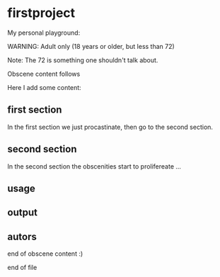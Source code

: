 # firstproject
My personal playground:

WARNING: Adult only (18 years or older, but less than 72)

Note: The 72 is something one shouldn't talk about.

Obscene content follows

Here I add some content:
## first section
In the first section we just procastinate, then go to the second section.  
## second section
In the second section the obscenities start to prolifereate ...
## usage
## output 
## autors

end of obscene content :)

end of file
